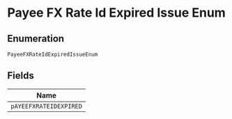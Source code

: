 
# Payee FX Rate Id Expired Issue Enum

## Enumeration

`PayeeFXRateIdExpiredIssueEnum`

## Fields

| Name |
|  --- |
| `pAYEEFXRATEIDEXPIRED` |

